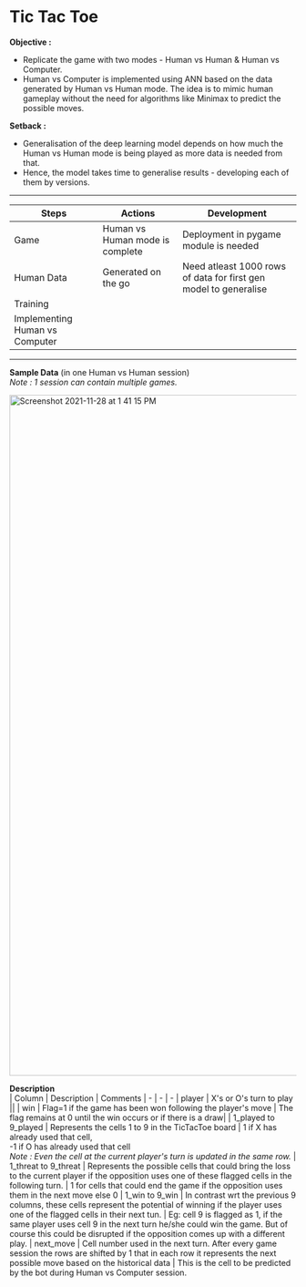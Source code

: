 # Tic Tac Toe

__Objective :__
* Replicate the game with two modes - Human vs Human & Human vs Computer.
* Human vs Computer is implemented using ANN based on the data generated by Human vs Human mode.
The idea is to mimic human gameplay without the need for algorithms like Minimax to predict the possible moves.

__Setback :__
* Generalisation of the deep learning model depends on how much the Human vs Human mode is being played as more data is needed from that. 
* Hence, the model takes time to generalise results - developing each of them by versions.

---
| Steps | Actions | Development |
| -|-|-|
| Game| Human vs Human mode is complete | Deployment in pygame module is needed | 
| Human Data | Generated on the go | Need atleast 1000 rows of data for first gen model to generalise |
| Training | |
| Implementing Human vs Computer | | 


---
__Sample Data__ (in one Human vs Human session) <br>
_Note : 1 session can contain multiple games._

<img width="1195" alt="Screenshot 2021-11-28 at 1 41 15 PM" src="https://user-images.githubusercontent.com/86509452/143734843-5db9b1b9-d559-485c-8c4c-6c7c05b54201.png">

__Description__ <br>
| Column | Description | Comments
| - | - | -
| player | X's or O's turn to play ||
| win | Flag=1 if the game has been won following the player's move | The flag remains at 0 until the win occurs or if there is a draw|
| 1_played to 9_played | Represents the cells 1 to 9 in the TicTacToe board | 1 if X has already used that cell,<br> -1 if O has already used that cell <br> _Note : Even the cell at the current player's turn is updated in the same row._
| 1_threat to 9_threat | Represents the possible cells that could bring the loss to the current player if the opposition uses one of these flagged cells in the following turn. | 1 for cells that could end the game if the opposition uses them in the next move else 0
| 1_win to 9_win | In contrast wrt the previous 9 columns, these cells represent the potential of winning if the player uses one of the flagged cells in their next tun. | Eg: cell 9 is flagged as 1, if the same player uses cell 9 in the next turn he/she could win the game. But of course this could be disrupted if the opposition comes up with a different play.
| next_move | Cell number used in the next turn. After every game session the rows are shifted by 1 that in each row it represents the next possible move based on the historical data |  This is the cell to be predicted by the bot during Human vs Computer session.
                         
